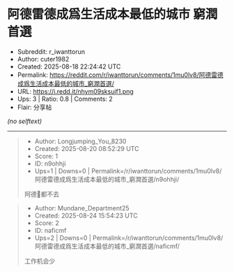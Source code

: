# 阿德雷德成爲生活成本最低的城市 窮潤首選

- Subreddit: r_iwanttorun
- Author: cuter1982
- Created: 2025-08-18 22:24:42 UTC
- Permalink: https://reddit.com/r/iwanttorun/comments/1mu0lv8/阿德雷德成爲生活成本最低的城市_窮潤首選/
- URL: https://i.redd.it/nhym09sksujf1.png
- Ups: 3 | Ratio: 0.8 | Comments: 2
- Flair: 分享帖

_(no selftext)_

---

> - Author: Longjumping_You_8230
> - Created: 2025-08-20 08:52:29 UTC
> - Score: 1
> - ID: n9ohhji
> - Ups=1 | Downs=0 | Permalink=/r/iwanttorun/comments/1mu0lv8/阿德雷德成爲生活成本最低的城市_窮潤首選/n9ohhji/
>
> 阿德🐶都不去

> - Author: Mundane_Department25
> - Created: 2025-08-24 15:54:23 UTC
> - Score: 2
> - ID: naficmf
> - Ups=2 | Downs=0 | Permalink=/r/iwanttorun/comments/1mu0lv8/阿德雷德成爲生活成本最低的城市_窮潤首選/naficmf/
>
> 工作机会少
